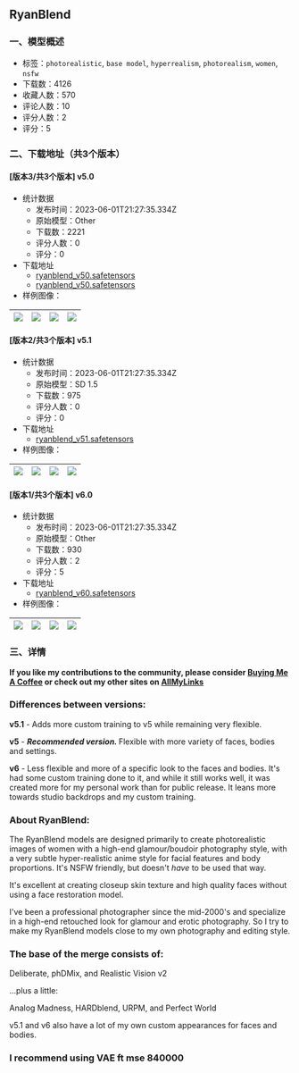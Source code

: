 ## RyanBlend
### 一、模型概述

- 标签：`photorealistic`, `base model`, `hyperrealism`, `photorealism`, `women`, `nsfw`
- 下载数：4126
- 收藏人数：570
- 评论人数：10
- 评分人数：2
- 评分：5

### 二、下载地址（共3个版本）

#### [版本3/共3个版本] v5.0

- 统计数据
  - 发布时间：2023-06-01T21:27:35.334Z
  - 原始模型：Other
  - 下载数：2221
  - 评分人数：0
  - 评分：0
- 下载地址
  - [ryanblend_v50.safetensors](https://civitai.com/api/download/models/55225)
  - [ryanblend_v50.safetensors](https://civitai.com/api/download/models/55225?type=Model&format=SafeTensor&size=full&fp=fp32)
- 样例图像：

| <img src="https://image.civitai.com/xG1nkqKTMzGDvpLrqFT7WA/9eea4524-da20-4312-7919-12269a2fc400/width=450/597609.jpeg" /> | <img src="https://image.civitai.com/xG1nkqKTMzGDvpLrqFT7WA/52819e3c-decd-4822-211d-77e36b7d7000/width=450/617199.jpeg" /> | <img src="https://image.civitai.com/xG1nkqKTMzGDvpLrqFT7WA/a699cc7d-d89e-425e-e777-ed790e0a7600/width=450/597730.jpeg" /> | <img src="https://image.civitai.com/xG1nkqKTMzGDvpLrqFT7WA/64dc1107-e00e-421c-051b-052ef9dfe400/width=450/597735.jpeg" /> |
| ---- | ---- | ---- | ---- |

#### [版本2/共3个版本] v5.1

- 统计数据
  - 发布时间：2023-06-01T21:27:35.334Z
  - 原始模型：SD 1.5
  - 下载数：975
  - 评分人数：0
  - 评分：0
- 下载地址
  - [ryanblend_v51.safetensors](https://civitai.com/api/download/models/72534)
- 样例图像：

| <img src="https://image.civitai.com/xG1nkqKTMzGDvpLrqFT7WA/56d805f7-1b73-4247-9932-1d140c2718b2/width=450/809689.jpeg" /> | <img src="https://image.civitai.com/xG1nkqKTMzGDvpLrqFT7WA/caa9b4ff-f3d0-4034-ae4a-0e319521ef9d/width=450/809696.jpeg" /> | <img src="https://image.civitai.com/xG1nkqKTMzGDvpLrqFT7WA/07955be7-0254-4ec3-9eaf-c34b91944657/width=450/809688.jpeg" /> | <img src="https://image.civitai.com/xG1nkqKTMzGDvpLrqFT7WA/2b12ac97-d4fe-4124-8e68-7c85b9128287/width=450/809698.jpeg" /> |
| ---- | ---- | ---- | ---- |

#### [版本1/共3个版本] v6.0

- 统计数据
  - 发布时间：2023-06-01T21:27:35.334Z
  - 原始模型：Other
  - 下载数：930
  - 评分人数：2
  - 评分：5
- 下载地址
  - [ryanblend_v60.safetensors](https://civitai.com/api/download/models/55176)
- 样例图像：

| <img src="https://image.civitai.com/xG1nkqKTMzGDvpLrqFT7WA/7690c02e-1aae-45a1-6bd9-6c8e31f59300/width=450/597274.jpeg" /> | <img src="https://image.civitai.com/xG1nkqKTMzGDvpLrqFT7WA/98e7456a-1ece-4d12-abc5-4b310c143a00/width=450/597280.jpeg" /> | <img src="https://image.civitai.com/xG1nkqKTMzGDvpLrqFT7WA/a381fc21-c2bd-41cb-57dc-adfd79993100/width=450/597276.jpeg" /> | <img src="https://image.civitai.com/xG1nkqKTMzGDvpLrqFT7WA/812f06f2-ead7-4e7a-6de5-32cec2275400/width=450/597279.jpeg" /> |
| ---- | ---- | ---- | ---- |


### 三、详情
<p><strong>If you like my contributions to the community, please consider </strong><a target="_blank" rel="ugc" href="https://www.buymeacoffee.com/Rjox"><strong>Buying Me A Coffee</strong></a><strong> or check out my other sites on </strong><a target="_blank" rel="ugc" href="https://allmylinks.com/rjo-x"><strong>AllMyLinks</strong></a></p><h3 id="differences-between-versions">Differences between versions:</h3><p><strong>v5.1</strong> - Adds more custom training to v5 while remaining very flexible.</p><p><strong>v5</strong> - <strong><em>Recommended version. </em></strong>Flexible with more variety of faces, bodies and settings.</p><p><strong>v6</strong> - Less flexible and more of a specific look to the faces and bodies. It's had some custom training done to it, and while it still works well, it was created more for my personal work than for public release. It leans more towards studio backdrops and my custom training.</p><h3 id="about-ryanblend">About RyanBlend:</h3><p>The RyanBlend models are designed primarily to create photorealistic images of women with a high-end glamour/boudoir photography style, with a very subtle hyper-realistic anime style for facial features and body proportions. It's NSFW friendly, but doesn't <em>have </em>to be used that way.</p><p>It's excellent at creating closeup skin texture and high quality faces without using a face restoration model.</p><p>I've been a professional photographer since the mid-2000's and specialize in a high-end retouched look for glamour and erotic photography. So I try to make my RyanBlend models close to my own photography and editing style.</p><h3 id="the-base-of-the-merge-consists-of">The base of the merge consists of:</h3><p>Deliberate, phDMix, and Realistic Vision v2</p><p>...plus a little:</p><p>Analog Madness, HARDblend, URPM, and Perfect World</p><p>v5.1 and v6 also have a lot of my own custom appearances for faces and bodies.</p><h3 id="i-recommend-using-vae-ft-mse-840000">I recommend using VAE ft mse 840000</h3>
